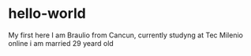 # hello-world
My first here
I am Braulio from Cancun, currently studyng at Tec Milenio online
i am married
29 yeard old
